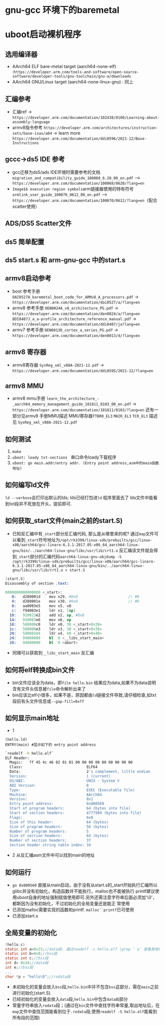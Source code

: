 # gnu-gcc 环境下的baremetal

# uboot启动裸机程序

## 选用编译器
* AArch64 ELF bare-metal target (aarch64-none-elf) :`https://developer.arm.com/tools-and-software/open-source-software/developer-tools/gnu-toolchain/gnu-a/downloads`
* AArch64 GNU/Linux target (aarch64-none-linux-gnu) : 同上

## 汇编参考
* 汇编ref -> `https://developer.arm.com/documentation/102438/0100/Learning-about-assembly-language`
* armv8指令参考 `https://developer.arm.com/architectures/instruction-sets/base-isas/a64` 
     -> learn more `https://developer.arm.com/documentation/ddi0596/2021-12/Base-Instructions`

## gccc->ds5 IDE 参考
* gcc迁移为ds5/ads IDE环境时需要参考的文档 `migration_and_compatibility_guide_100068_6.20_00_en.pdf` --> `https://developer.arm.com/documentation/100068/0620/?lang=en`
* `Image$$ execution region symbols`arm链接器使用的特有符号 `armlink_user_guide_100070_0612_00_en.pdf` --> `https://developer.arm.com/documentation/100070/0612/?lang=en`（配合scatter使用）

## ADS/DS5 Scatter文件

## ds5 简单配置

## ds5 start.s 和 arm-gnu-gcc 中的start.s

## armv8启动参考
* boot 参考手册 `DAI0527A_baremetal_boot_code_for_ARMv8_A_processors.pdf` -> `https://developer.arm.com/documentation/dai0527/a/?lang=en`
* armv8 参考手册 `DEN0024A_v8_architecture_PG.pdf` -> `https://developer.arm.com/documentation/den0024/a/?lang=en` `DDI0487J_a_a-profile_architecture_reference_manual.pdf` -> `https://developer.arm.com/documentation/ddi0487/ja?lang=en`
* armv7 参考手册 `DEN0013D_cortex_a_series_PG.pdf` -> `https://developer.arm.com/documentation/den0013/d/?lang=en`
## armv8 寄存器
* armv8寄存器 `SysReg_xml_v88A-2021-12.pdf` -> `https://developer.arm.com/documentation/ddi0595/2021-12/?lang=en`
## armv8 MMU
* armv8 mmu手册 `learn_the_architecture_-_aarch64_memory_management_guide_101811_0103_00_en.pdf` -> `https://developer.arm.com/documentation/101811/0103/?lang=en` 还有一部分见armv8 手册MMU描述
MMU寄存器`TTBR0_EL3` `MAIR_EL3` `TCR_EL3` 描述见 `SysReg_xml_v88A-2021-12.pdf`

## 如何测试
1. `make`
3. `uboot: loady txt-sections ` 串口命令loady下载程序 
2. `uboot: go main.addr/entry addr. (Entry point address,asm中的main函数地址)`

## 如何编写ld文件
`ld --verbose`会打印出默认的lds; lds已经打包进`ld` 程序里面去了
lds文件中能看到txt段并不死放在开头，提前即可.

## 如何获取_start文件(main之前的start.S)
* 已知反汇编中有`_start`部分反汇编代码, 那么是从哪里来的呢?
    通过`map`文件可以看到`_start`符号地址为`/opt/rk3399/linux-sdk/prebuilts/gcc/linux-x86/aarch64/gcc-linaro-6.3.1-2017.05-x86_64_aarch64-linux-gnu/bin/../aarch64-linux-gnu/libc/usr/lib/crt1.o`
    反汇编该文件就会得到`_start`部分的汇编代码`aarch64-linux-gnu-objdump -S /opt/rk3399/linux-sdk/prebuilts/gcc/linux-x86/aarch64/gcc-linaro-6.3.1-2017.05-x86_64_aarch64-linux-gnu/bin/../aarch64-linux-gnu/libc/usr/lib/crt1.o > start.S`
    
```start.S
(start.S)    
Disassembly of section .text:

0000000000000000 <_start>:
   0:	d280001d 	mov	x29, #0x0                   	// #0
   4:	d280001e 	mov	x30, #0x0                   	// #0
   8:	aa0003e5 	mov	x5, x0
   c:	f94003e1 	ldr	x1, [sp]
  10:	910023e2 	add	x2, sp, #0x8
  14:	910003e6 	mov	x6, sp
  18:	580000c0 	ldr	x0, 30 <_start+0x30>
  1c:	580000e3 	ldr	x3, 38 <_start+0x38>
  20:	58000104 	ldr	x4, 40 <_start+0x40>
  24:	94000000 	bl	0 <__libc_start_main>
  28:	94000000 	bl	0 <abort>

```
* 同理可以获取到`__libc_start_main` 反汇编

## 如何将elf转换成bin文件
* bin文件应该全为data，即`file hello.bin` 结果应为data,如果不为data说明含有文件头信息被`file`命令解析出来了
* bin应该比elf小很多，如果不是，原因都由`ld`链接文件导致,请仔细检查,如txt段前有头文件信息或`--gap-fill=0xff`

## 如何显示main地址
* 1
``` hello.ld
(hello.ld)
ENTRY(main) #显示如下的 entry point address

```
```bash
`readelf -h hello.elf`
ELF Header:
  Magic:   7f 45 4c 46 02 01 01 00 00 00 00 00 00 00 00 00
  Class:                             ELF64
  Data:                              2's complement, little endian
  Version:                           1 (current)
  OS/ABI:                            UNIX - System V
  ABI Version:                       0
  Type:                              EXEC (Executable file)
  Machine:                           AArch64
  Version:                           0x1
  Entry point address:               0x800560
  Start of program headers:          64 (bytes into file)
  Start of section headers:          4777984 (bytes into file)
  Flags:                             0x0
  Size of this header:               64 (bytes)
  Size of program headers:           56 (bytes)
  Number of program headers:         5
  Size of section headers:           64 (bytes)
  Number of section headers:         37
  Section header string table index: 34
```
* 2
  从反汇编asm文件中可以找到main的地址

## 如何运行
* `go 0x800560` 直接从main启动，由于没有从start.s的_start开始执行汇编所以glibc并没有初始化，构造函数并不能执行，malloc也不能被执行
printf建议使用uboot自身的地址强制赋值使用即可.另外还需注意字符串后面必须加'\0'，都斯因为没有初始化，不过初始化的全局变量还是能正
常使用
* 已添加malloc需要实现的函数和printf. `malloc``printf`已可使用
* 已添加start.s

## 全局变量的初始化
```hello.c
(hello.c)
static int a=0x23;//data段; 通过readelf -s hello.elf |grep ' a' 查看其地址，然后在map文件中查看所属段
static int b=0x0;//bss段
static int c;//bss段
int d= 0x34;//data段
int e;//bss段
...
char *p = "hello\0";//rodata段
```
* 未初始化的变量会放入`bss`段,`hello.bin`中并不包含`bss`这部分，需在`main`之前进行初始化(start.S).   
* 已经初始化的变量会放入`data`段,`hello.bin`中包含`data段`部分 
* 常量字符串放入`rodata`段；(通过在`bin`文件中查找字符串常量,取出地址后，在`map`文件中查找范围能看到位于`.rodata`段,使用`readelf -S hello.elf`能看到所有段的范围)

